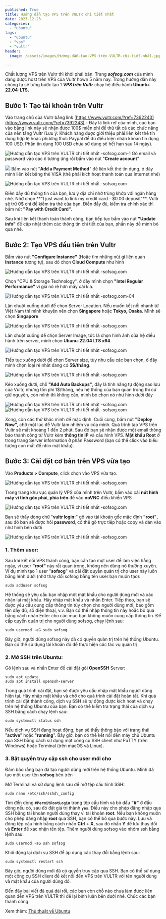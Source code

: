 ```yaml
---
published: True
title: Hướng dẫn tạo VPS trên VULTR chi tiết nhất
date: 2023-12-23
categories: 
  - "ubuntu"
tags: 
  - "ubuntu"
  - "vps"
  - "vultr"
header:
  image: /assets/images/Hướng-dẫn-tạo-VPS-trên-VULTR-chi-tiết-nhất.jpg

---
```


Chất lượng VPS trên Vultr thì khỏi phải bàn. Trang _**sofsog.com**_ của mình đang được host trên VPS của Vultr hown 5 năm nay. Trong hướng dẫn này chúng ta sẽ từng bước tạo 1 _**VPS trên Vultr**_ chạy hệ điều hành **Ubuntu-22.04-LTS.**

## Bước 1: Tạo tài khoản trên Vultr

Vào trang chủ của Vultr bằng link [https://www.vultr.com/?ref=7392243](https://www.vultr.com/?ref=7392243) - Đây là link ref của mình, các bạn vào bằng link này sẽ nhận được 100$ miễn phí để thử tất cả các chức năng của nền tảng Vultr (Lưu ý: Khách hàng được giới thiệu phải liên kết thẻ tín dụng hợp lệ hoặc phương thức Paypal để đủ điều kiện nhận khoản tín dụng 100 USD. Phần tín dụng 100 USD chưa sử dụng sẽ hết hạn sau 14 ngày).

![Hướng dẫn tạo VPS trên VULTR chi tiết nhất -sofsog.com-1](/assets/images/Hướng-dẫn-tạo-VPS-trên-VULTR-chi-tiết-nhất.jpg) Gõ email và password vào các ô tương ứng rồi bấm vào nút "**Create account**"

![](/assets/images/Hướng-dẫn-tạo-VPS-trên-VULTR-chi-tiết-nhất-2.jpg) Bấm vào nút "**Add a Payment Method**" để liên kết thẻ tín dụng, ở đây mình liên kết bằng thẻ VISA (thẻ phải kích hoạt thanh toán qua internet nhé)

![Hướng dẫn tạo VPS trên VULTR chi tiết nhất -sofsog.com](/assets/images/Hướng-dẫn-tạo-VPS-trên-VULTR-chi-tiết-nhất-sofsog.com-03.jpg)

Điền đầy đủ thông tin của bạn, lưu ý địa chỉ nhớ trùng khớp với ngân hàng nhé. Nhớ chọn **"I just want to link my credit card - $0.00 deposit"**. Vultr sẽ trừ 0$ chỉ để kiểm tra thẻ của bạn. Điền đầy đủ, kiểm tra chính xác thì bấm nút **"Pay with Credit Card".**

Sau khi liên kết thanh toán thành công, bạn tiếp tục bấm vào nút **"Update info"** để cập nhật thêm các thông tin chi tiết của bạn, phần này dễ mình bỏ qua nhé.

## Bước 2: Tạo VPS đầu tiên trên Vultr

Bấm vào nút **"Configure Instance"** (Hoặc tìm những nút gì liên quan **Instance** tương tự), sau dó chọn **Cloud Compute** như hình

![Hướng dẫn tạo VPS trên VULTR chi tiết nhất -sofsog.com](/assets/images/Hướng-dẫn-tạo-VPS-trên-VULTR-chi-tiết-nhất-sofsog.com-04.jpg)

Chọn "CPU & Storage Technology", ở đây mình chọn **"Intel Regular Performance"** vì giá nó rẻ hơn mấy cái kia.

![Hướng dẫn tạo VPS trên VULTR chi tiết nhất -sofsog.com-04](/assets/images/Hướng-dẫn-tạo-VPS-trên-VULTR-chi-tiết-nhất-sofsog.com-07.jpg)

Lăn chuột xuống dưới để chọn Server Location. Nếu muốn kết nối nhanh từ Việt Nam thì mình khuyên nên chọn **Singapore** hoặc **Tokyo, Osaka**. Mình sẽ chọn **Singapore**.

![Hướng dẫn tạo VPS trên VULTR chi tiết nhất -sofsog.com](/assets/images/Hướng-dẫn-tạo-VPS-trên-VULTR-chi-tiết-nhất-sofsog.com-05.jpg)

Lăn chuột xuống để chọn Server Image, tức là chọn hình ảnh của hệ điều hành trên server, mình chọn **Ubunu-22.04 LTS x64**.

![Hướng dẫn tạo VPS trên VULTR chi tiết nhất -sofsog.com](/assets/images/Hướng-dẫn-tạo-VPS-trên-VULTR-chi-tiết-nhất-sofsog.com-06.jpg)

Tiếp tục xuống dưới để chọn Server size, tùy nhu cầu các bạn chọn, ở đây mình chọn loại rẻ nhất đang có **5$/tháng**.

![Hướng dẫn tạo VPS trên VULTR chi tiết nhất -sofsog.com](/assets/images/Hướng-dẫn-tạo-VPS-trên-VULTR-chi-tiết-nhất-sofsog.com-08.jpg)

Kéo xuống dưới, chỗ **"Add Auto Backups"**, đây là tính năng tự động sao lưu của Vultr, nhưng tốn phí 1$/tháng, nếu hệ thống của bạn quan trọng thì cứ giữ nguyên, còn mình thì không cần, mình bỏ chọn nó như hình dưới đây

![Hướng dẫn tạo VPS trên VULTR chi tiết nhất -sofsog.com](/assets/images/Hướng-dẫn-tạo-VPS-trên-VULTR-chi-tiết-nhất-sofsog.com-09.jpg) ![Hướng dẫn tạo VPS trên VULTR chi tiết nhất -sofsog.com](/assets/images/Hướng-dẫn-tạo-VPS-trên-VULTR-chi-tiết-nhất-sofsog.com-10.jpg)

Xong, còn các thứ khác mình để mặc định. Cuối cùng, bấm nút **"Deploy Now",** chờ một lúc để Vultr làm nhiệm vụ của mình. Quá trình tạo VPS trên Vultr sẽ mất khoảng 1 đến 2 phút. Sau đó bạn sẽ nhận được một email thông báo thành công từ Vultr kèm **thông tin IP** và cấu hình VPS. **Mật khẩu Root** ở trong trang Server information ở phần Password (bạn có thể click vào biểu tượng con mắt để nhìn mật khẩu).

## Bước 3: Cài đặt cơ bản trên VPS vừa tạo

Vào **Products > Compute**, click chọn vào VPS vừa tạo.

![Hướng dẫn tạo VPS trên VULTR chi tiết nhất -sofsog.com](/assets/images/Hướng-dẫn-tạo-VPS-trên-VULTR-chi-tiết-nhất-sofsog.com-12.png)

Trong trang khu vực quản lý VPS của mình trên Vultr, bấm vào cái **nút hình máy vi tính góc phải, phía trên** để vào **noVNC** điều khiển VPS

![Hướng dẫn tạo VPS trên VULTR chi tiết nhất -sofsog.com](/assets/images/Hướng-dẫn-tạo-VPS-trên-VULTR-chi-tiết-nhất-sofsog.com-11.jpg)

Bạn sẽ thấy dòng chữ "**vultr login:**" gõ vào tài khoản gốc mặc định **"root"**, sau đó bạn sẽ được hỏi **password**, có thể gõ trực tiếp hoặc copy và dán vào như hình bên dưới

![Hướng dẫn tạo VPS trên VULTR chi tiết nhất -sofsog.com](/assets/images/Hướng-dẫn-tạo-VPS-trên-VULTR-chi-tiết-nhất-sofsog.com-13.jpg)

### 1\. Thêm user:

Sau khi kết nối VPS thành công, bạn cần tạo một user để làm việc hằng ngày, vì user **"root"** này rất quan trọng, không nên dùng nó thường xuyên. Ví dụ mình tạo 1 user "**sofsog**" và cài đặt quyền quản trị cho user này luôn bằng lệnh dưới (nhớ thay đổi sofsog bằng tên user bạn muốn tạo):

```
sudo adduser sofsog
```

Hệ thống sẽ yêu cầu bạn nhập một mật khẩu cho người dùng mới và xác nhận lại mật khẩu. Hãy nhập mật khẩu và nhấn Enter. Tiếp theo, bạn sẽ được yêu cầu cung cấp thông tin tùy chọn cho người dùng mới, bao gồm tên đầy đủ, số điện thoại, v.v. Bạn có thể nhập thông tin này hoặc bỏ qua bằng cách nhấn Enter cho các mục bạn không muốn cung cấp thông tin. Để cấp quyền quản trị cho người dùng sofsog, chạy lệnh sau:

```
sudo usermod -aG sudo sofsog
```

Bây giờ, người dùng sofsog này đã có quyền quản trị trên hệ thống Ubuntu. Bạn có thể sử dụng tài khoản đó để thực hiện các tác vụ quản trị.

### 2\. Mở SSH trên Ubuntu:

Gõ lệnh sau và nhấn Enter để cài đặt gói **OpenSSH** Server:

```
sudo apt update
sudo apt install openssh-server
```

Trong quá trình cài đặt, bạn sẽ được yêu cầu nhập mật khẩu người dùng hiện tại. Hãy nhập mật khẩu và chờ cho quá trình cài đặt hoàn tất. Khi quá trình cài đặt thành công, dịch vụ SSH sẽ tự động được kích hoạt và chạy trên hệ thống Ubuntu của bạn. Bạn có thể kiểm tra trạng thái của dịch vụ SSH bằng cách chạy lệnh sau:

```
sudo systemctl status ssh
```

Nếu dịch vụ SSH đang hoạt động, bạn sẽ thấy thông báo với trạng thái "**active**" hoặc "**running**". Bây giờ, bạn có thể kết nối đến máy chủ Ubuntu qua SSH bằng cách sử dụng một công cụ SSH client như PuTTY (trên Windows) hoặc Terminal (trên macOS và Linux).

### 3\. Bật quyền truy cập ssh cho user mới cho

Đảm bảo rằng bạn đã tạo người dùng mới trên hệ thống Ubuntu. Mình đã tạo một user tên **sofsog** bên trên

Mở Terminal và sử dụng lệnh sau để mở tệp cấu hình SSH:

```
sudo nano /etc/ssh/sshd\_config
```

Tìm đến dòng **`#PermitRootLogin`** trong tệp cấu hình và bỏ dấu **"#"** ở đầu dòng nếu có, sau đó đặt giá trị thành **`yes`**. Điều này cho phép đăng nhập qua SSH bằng tài khoản người dùng thay vì tài khoản **root**. Nếu bạn không muốn cho phép đăng nhập **root** qua SSH, bạn có thể bỏ qua bước này. Lưu và đóng tệp cấu hình bằng cách nhấn **Ctrl + X**, sau đó nhấn **Y** để lưu thay đổi và **Enter** để xác nhận tên tệp. Thêm người dùng sofsog vào nhóm ssh bằng lệnh sau:

```
sudo usermod -aG ssh sofsog
```

Khởi động lại dịch vụ SSH để áp dụng các thay đổi bằng lệnh sau:

```
sudo systemctl restart ssh
```

Bây giờ, người dùng mới đã có quyền truy cập qua SSH. Bạn có thể sử dụng một công cụ SSH client để kết nối đến VPS trên VULTR với tên người dùng và mật khẩu của người dùng đó.

Đến đây bài viết đã quá dài rồi, các bạn còn chỗ nào chưa làm đươc liên quan đến VPS trên VULTR thì để lại bình luận bên dưới nhé. Chúc các bạn thành công.

Xem thêm: [Thủ thuật về Ubuntu](https://sofsog.com/thu-thuat-chung/he-dieu-hanh/ubuntu)
